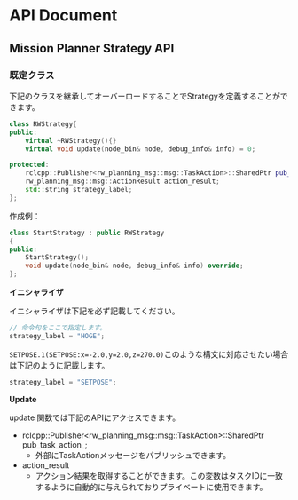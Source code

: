 # API Document

## Mission Planner Strategy API

### 既定クラス

下記のクラスを継承してオーバーロードすることでStrategyを定義することができます。
```c++
class RWStrategy{
public:
    virtual ~RWStrategy(){}
    virtual void update(node_bin& node, debug_info& info) = 0;

protected:
    rclcpp::Publisher<rw_planning_msg::msg::TaskAction>::SharedPtr pub_task_action_;
    rw_planning_msg::msg::ActionResult action_result;
    std::string strategy_label;
};
```

作成例：
```c++
class StartStrategy : public RWStrategy
{
public:
    StartStrategy();
    void update(node_bin& node, debug_info& info) override;
};
```

**イニシャライザ**

イニシャライザは下記を必ず記載してください。

```c++
// 命令句をここで指定します。
strategy_label = "HOGE";
```

`SETPOSE.1(SETPOSE:x=-2.0,y=2.0,z=270.0)`このような構文に対応させたい場合は下記のように記載します。

```c++
strategy_label = "SETPOSE";
```

**Update**

update
関数では下記のAPIにアクセスできます。

- rclcpp::Publisher<rw_planning_msg::msg::TaskAction>::SharedPtr pub_task_action_;
    - 外部にTaskActionメッセージをパブリッシュできます。
- action_result
    - アクション結果を取得することができます。この変数はタスクIDに一致するように自動的に与えられておりプライベートに使用できます。
